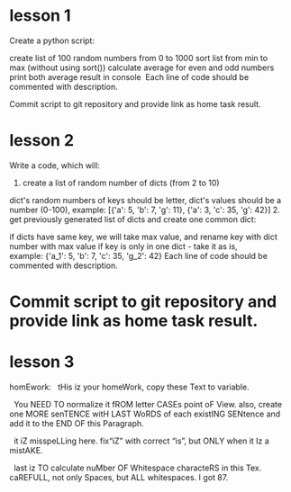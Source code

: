 # lesson 1
Create a python script:

create list of 100 random numbers from 0 to 1000
sort list from min to max (without using sort())
calculate average for even and odd numbers
print both average result in console 
Each line of code should be commented with description.

Commit script to git repository and provide link as home task result.

# lesson 2
Write a code, which will:

1. create a list of random number of dicts (from 2 to 10)

dict's random numbers of keys should be letter,
dict's values should be a number (0-100),
example: [{'a': 5, 'b': 7, 'g': 11}, {'a': 3, 'c': 35, 'g': 42}]
2. get previously generated list of dicts and create one common dict:

if dicts have same key, we will take max value, and rename key with dict number with max value
if key is only in one dict - take it as is,
example: {'a_1': 5, 'b': 7, 'c': 35, 'g_2': 42}
Each line of code should be commented with description.

Commit script to git repository and provide link as home task result.
=======
# lesson 3
homEwork:
  tHis iz your homeWork, copy these Text to variable.



  You NEED TO normalize it fROM letter CASEs point oF View. also, create one MORE senTENCE witH LAST WoRDS of each existING SENtence and add it to the END OF this Paragraph.



  it iZ misspeLLing here. fix“iZ” with correct “is”, but ONLY when it Iz a mistAKE.



  last iz TO calculate nuMber OF Whitespace characteRS in this Tex. caREFULL, not only Spaces, but ALL whitespaces. I got 87.

